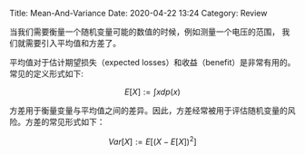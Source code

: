 Title: Mean-And-Variance
Date: 2020-04-22 13:24
Category: Review



<!-- write your content here. -->

当我们需要衡量一个随机变量可能的数值的时候，例如测量一个电压的范围，
我们就需要引入平均值和方差了。

平均值对于估计期望损失（expected losses）和收益（benefit）是非常有用的。常见的定义形式如下:

$$E[X] := \int xdp(x)$$

方差用于衡量变量与平均值之间的差异。因此，方差经常被用于评估随机变量的风险。方差的常见形式如下：

$$Var[X]:= E[(X-E[X])^2]$$
